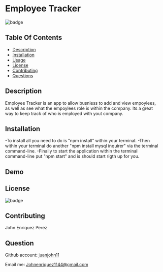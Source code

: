 # Employee Tracker

![badge](https://img.shields.io/badge/license-MIT-brightgreen)

## Table Of Contents

- [Description](#Discription)
- [Installation](#Installation)
- [Usage](#Usage)
- [License](#License)
- [Contributing](#Contributing)
- [Questions](#Question)

## Description

Employee Tracker is an app to allow busniess to add and view empoylees, as well as see what the empoylees role is within the company. Its a great way to keep track of who is employed with yout company.

## Installation

-To install all you need to do is "npm install" within your terminal.
-Then within your terminal do another "npm install mysql inquirer" via the terminal command-line.
-Finally to start the application within the terminal command-line put "npm start" and is should start rigth up for you.

## Demo

## License

![badge](https://img.shields.io/badge/license-MIT-brightgreen)

## Contributing

John Enriquez Perez

## Question

Github account: [juanjohn11](https://github.com/juanjohn11)

Email me: Johnenriquez1144@gmail.com
